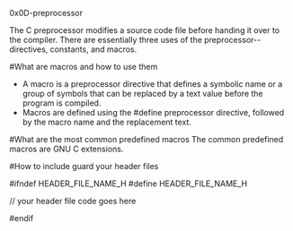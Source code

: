 0x0D-preprocessor

The C preprocessor modifies a source code file before
handing it over to the compiler.
There are essentially three uses of the preprocessor--directives,
constants, and macros.

#What are macros and how to use them
* A macro is a preprocessor directive that defines a symbolic name
or a group of symbols that can be replaced by a text value before
the program is compiled.
* Macros are defined using the #define preprocessor directive,
followed by the macro name and the replacement text.

#What are the most common predefined macros
The common predefined macros are GNU C extensions.

#How to include guard your header files

#ifndef HEADER_FILE_NAME_H
#define HEADER_FILE_NAME_H

// your header file code goes here

#endif 
